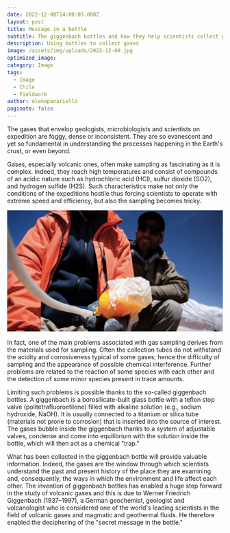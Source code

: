 ```yaml
---
date: 2022-12-08T14:00:05.000Z
layout: post
title: Message in a bottle
subtitle: The giggenbach bottles and how they help scientists collect gases in the field
description: Using bottles to collect gases
image: /assets/img/uploads/2022-12-08.jpg
optimized_image:
category: Image
tags:
  - Image
  - Chile
  - Fieldwork
author: elenapanariello
paginate: false
---
```

The gases that envelop geologists, microbiologists and scientists on expedition are foggy, dense or inconsistent. They are so evanescent and yet so fundamental in understanding the processes happening in the Earth's crust, or even beyond.

Gases, especially volcanic ones, often make sampling as fascinating as it is complex. Indeed, they reach high temperatures and consist of compounds of an acidic nature such as hydrochloric acid (HCl), sulfur dioxide (SO2), and hydrogen sulfide (H2S). Such characteristics make not only the conditions of the expeditions hostile thus forcing scientists to operate with extreme speed and efficiency, but also the sampling becomes tricky.  

![Alt text](/assets/img/uploads/2022-12-08-2.jpg "Researchers collecting gases in a fumarole in Chile. Ph credit: Jacopo Pasotti")

In fact, one of the main problems associated with gas sampling derives from the materials used for sampling. Often the collection tubes do not withstand the acidity and corrosiveness typical of some gases; hence the difficulty of sampling and the appearance of possible chemical interference. Further problems are related to the reaction of some species with each other and the detection of some minor species present in trace amounts.

Limiting such problems is possible thanks to the so-called giggenbach bottles.
A giggenbach is a borosilicate-built glass bottle with a teflon stop valve (politetrafluoroetilene) filled with alkaline solution (e.g., sodium hydroxide, NaOH). It is usually connected to a titanium or silica tube (materials not prone to corrosion) that is inserted into the source of interest. The gases bubble inside the giggenbach thanks to a system of adjustable valves, condense and come into equilibrium with the solution inside the bottle, which will then act as a chemical "trap."

What has been collected in the giggenbach bottle will provide valuable information. Indeed, the gases are the window through which scientists understand the past and present history of the place they are examining and, consequently, the ways in which the environment and life affect each other.
The invention of giggenbach bottles has enabled a huge step forward in the study of volcanic gases and this is due to Werner Friedrich Giggenbach (1937–1997), a German geochemist, geologist and volcanologist who is considered one of the world's leading scientists in the field of volcanic gases and magmatic and geothermal fluids. He therefore enabled the deciphering of the "secret message in the bottle."
